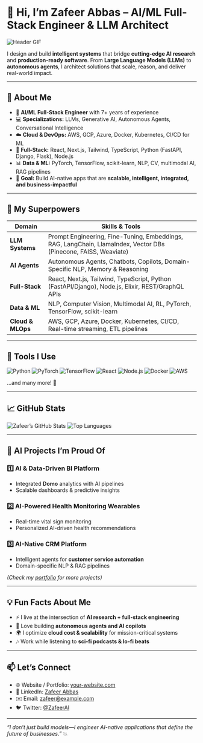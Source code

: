 # 👋 Hi, I’m Zafeer Abbas – AI/ML Full-Stack Engineer & LLM Architect

![Header GIF](https://raw.githubusercontent.com/<username>/<repo>/main/assets/header.gif)

I design and build **intelligent systems** that bridge **cutting-edge AI research** and **production-ready software**. From **Large Language Models (LLMs)** to **autonomous agents**, I architect solutions that scale, reason, and deliver real-world impact.  

---

## 🌟 About Me

- 🧠 **AI/ML Full-Stack Engineer** with 7+ years of experience  
- 💻 **Specializations:** LLMs, Generative AI, Autonomous Agents, Conversational Intelligence  
- ☁️ **Cloud & DevOps:** AWS, GCP, Azure, Docker, Kubernetes, CI/CD for ML  
- 🔗 **Full-Stack:** React, Next.js, Tailwind, TypeScript, Python (FastAPI, Django, Flask), Node.js  
- 📊 **Data & ML:** PyTorch, TensorFlow, scikit-learn, NLP, CV, multimodal AI, RAG pipelines  
- 🎯 **Goal:** Build AI-native apps that are **scalable, intelligent, integrated, and business-impactful**  

---

## 🚀 My Superpowers

| Domain | Skills & Tools |
|--------|----------------|
| **LLM Systems** | Prompt Engineering, Fine-Tuning, Embeddings, RAG, LangChain, LlamaIndex, Vector DBs (Pinecone, FAISS, Weaviate) |
| **AI Agents** | Autonomous Agents, Chatbots, Copilots, Domain-Specific NLP, Memory & Reasoning |
| **Full-Stack** | React, Next.js, Tailwind, TypeScript, Python (FastAPI/Django), Node.js, Elixir, REST/GraphQL APIs |
| **Data & ML** | NLP, Computer Vision, Multimodal AI, RL, PyTorch, TensorFlow, scikit-learn |
| **Cloud & MLOps** | AWS, GCP, Azure, Docker, Kubernetes, CI/CD, Real-time streaming, ETL pipelines |

---

## 🔧 Tools I Use

![Python](https://img.shields.io/badge/Python-3776AB?style=for-the-badge&logo=python&logoColor=white)
![PyTorch](https://img.shields.io/badge/PyTorch-EE4C2C?style=for-the-badge&logo=PyTorch&logoColor=white)
![TensorFlow](https://img.shields.io/badge/TensorFlow-FF6F00?style=for-the-badge&logo=TensorFlow&logoColor=white)
![React](https://img.shields.io/badge/React-61DAFB?style=for-the-badge&logo=react&logoColor=black)
![Node.js](https://img.shields.io/badge/Node.js-339933?style=for-the-badge&logo=node.js&logoColor=white)
![Docker](https://img.shields.io/badge/Docker-2496ED?style=for-the-badge&logo=docker&logoColor=white)
![AWS](https://img.shields.io/badge/AWS-232F3E?style=for-the-badge&logo=amazon-aws&logoColor=white)

…and many more! 🚀

---

## 📈 GitHub Stats

![Zafeer’s GitHub Stats](https://github-readme-stats.vercel.app/api?username=your-github-username&show_icons=true&theme=radical)
![Top Languages](https://github-readme-stats.vercel.app/api/top-langs/?username=your-github-username&layout=compact&theme=radical)

---

## 🎨 AI Projects I’m Proud Of

### 1️⃣ AI & Data-Driven BI Platform
- Integrated **Domo** analytics with AI pipelines  
- Scalable dashboards & predictive insights  

### 2️⃣ AI-Powered Health Monitoring Wearables
- Real-time vital sign monitoring  
- Personalized AI-driven health recommendations  

### 3️⃣ AI-Native CRM Platform
- Intelligent agents for **customer service automation**  
- Domain-specific NLP & RAG pipelines  

*(Check my [portfolio](#) for more projects)*  

---

## 💡 Fun Facts About Me
- ⚡ I live at the intersection of **AI research + full-stack engineering**  
- 🤖 Love building **autonomous agents and AI copilots**  
- 🌍 I optimize **cloud cost & scalability** for mission-critical systems  
- 🎶 Work while listening to **sci-fi podcasts & lo-fi beats**  

---

## 📫 Let’s Connect

- 🌐 Website / Portfolio: [your-website.com](#)  
- 💼 LinkedIn: [Zafeer Abbas](https://www.linkedin.com/in/zafeerabbas/)  
- ✉️ Email: zafeer@example.com  
- 🐦 Twitter: [@ZafeerAI](#)  

---

*“I don’t just build models—I engineer AI-native applications that define the future of businesses.”* 💥
